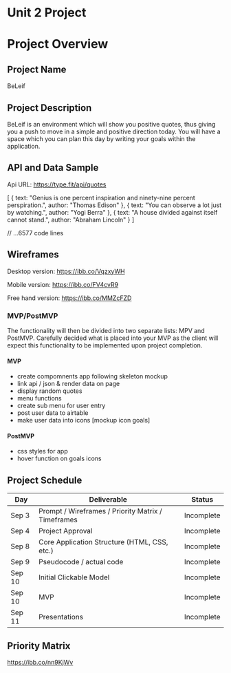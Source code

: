 # Unit 2 Project

# Project Overview

## Project Name

BeLeif

## Project Description

BeLeif is an environment which will show you positive quotes, thus giving you a push to move in a simple and positive direction today. You will have a space which you can plan this day by writing your goals within the application.

## API and Data Sample

Api URL:
https://type.fit/api/quotes

[
{
text: "Genius is one percent inspiration and ninety-nine percent perspiration.",
author: "Thomas Edison"
},
{
text: "You can observe a lot just by watching.",
author: "Yogi Berra"
},
{
text: "A house divided against itself cannot stand.",
author: "Abraham Lincoln"
}
]

// ...6577 code lines

## Wireframes

Desktop version:
https://ibb.co/VqzxyWH

Mobile version:
https://ibb.co/FV4cvR9

Free hand version:
https://ibb.co/MMZcFZD

### MVP/PostMVP

The functionality will then be divided into two separate lists: MPV and PostMVP.  Carefully decided what is placed into your MVP as the client will expect this functionality to be implemented upon project completion.  

#### MVP 

- create compomnents app following skeleton mockup
- link api / json & render data on page
- display random quotes
- menu functions
- create sub menu for user entry
- post user data to airtable
- make user data into icons [mockup icon goals]

#### PostMVP  

- css styles for app
- hover function on goals icons

## Project Schedule


|  Day | Deliverable | Status
|---|---| ---|
|Sep 3| Prompt / Wireframes / Priority Matrix / Timeframes | Incomplete
|Sep 4| Project Approval | Incomplete
|Sep 8| Core Application Structure (HTML, CSS, etc.) | Incomplete
|Sep 9| Pseudocode / actual code | Incomplete
|Sep 10| Initial Clickable Model  | Incomplete
|Sep 10| MVP | Incomplete
|Sep 11| Presentations | Incomplete

## Priority Matrix

https://ibb.co/nn9KjWv


